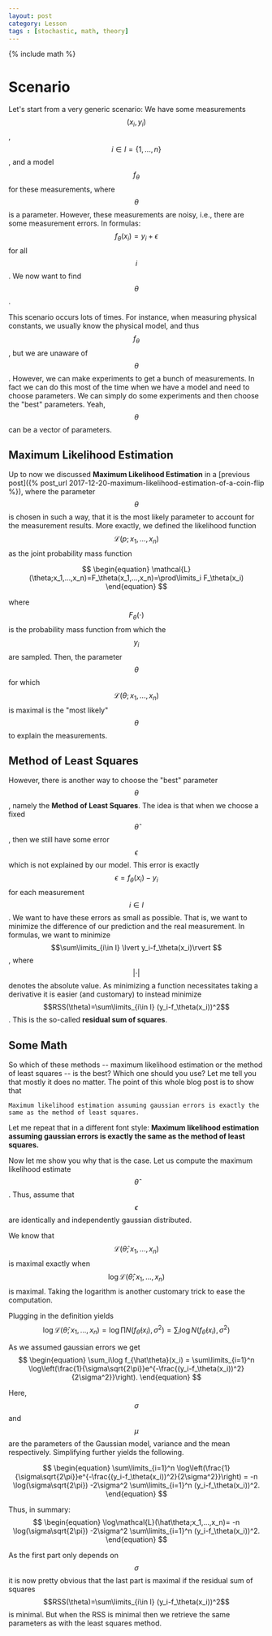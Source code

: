 ```yaml
---
layout: post
category: Lesson
tags : [stochastic, math, theory]
---
```

{% include math %}

# Scenario

Let's start from a very generic scenario:
We have some measurements $$(x_i,y_i)$$, $$i\in I=\{1,...,n\}$$, and a model $$f_\theta$$ for these measurements, where $$\theta$$ is a parameter.
However, these measurements are noisy, i.e., there are some
measurement errors. In formulas: $$f_\theta(x_i)=y_i+\epsilon$$ for all
$$i$$.
We now want to find $$\theta$$.

This scenario occurs lots of times. For instance, when measuring
physical constants, we usually know the physical model, and thus
$$f_\theta$$, but we are unaware of $$\theta$$. However, we can make
experiments to get a bunch of measurements.
In fact we can do this most of the time when we have a model and need
to choose parameters. We can simply do some experiments and then
choose the "best" parameters. Yeah, $$\theta$$ can be a vector of
parameters.

## Maximum Likelihood Estimation

Up to now we discussed **Maximum Likelihood Estimation**
in a [previous post]({% post_url 2017-12-20-maximum-likelihood-estimation-of-a-coin-flip %}), where the parameter $$\theta$$ is chosen in
such a way, that it is the most likely parameter to account for the
measurement results. More exactly, we defined the likelihood function
$$\mathcal{L}(p;x_1,...,x_n)$$ as the joint probability mass function

$$
\begin{equation}
\mathcal{L}(\theta;x_1,...,x_n)=F_\theta(x_1,...,x_n)=\prod\limits_i F_\theta(x_i)
\end{equation}
$$

where $$F_\theta(\cdot)$$ is the probability mass function from which the
$$y_i$$ are sampled.
Then, the parameter $$\theta$$ for which
$$\mathcal{L}(\theta;x_1,...,x_n)$$ is maximal is the "most likely"
$$\theta$$ to explain the measurements.

## Method of Least Squares

However, there is another way to choose the "best" parameter $$\theta$$, namely the **Method of Least Squares**.
The idea is that when we choose a fixed $$\hat\theta$$, then we still
have some error $$\epsilon$$ which is not explained by our model. This
error is exactly $$\epsilon=f_\theta(x_i)-y_i$$ for each measurement
$$i\in I$$. We want to have these errors as small as possible. That
is, we want to minimize the difference of our prediction and the real
measurement. In formulas, we want to minimize $$\sum\limits_{i\in I} \lvert
y_i-f_\theta(x_i)\rvert $$, where $$\lvert\cdot\rvert$$ denotes the
absolute value. As minimizing a function necessitates taking a
derivative it is easier (and customary) to instead minimize
$$RSS(\theta)=\sum\limits_{i\in I} (y_i-f_\theta(x_i))^2$$. This is the
so-called **residual sum of squares**.

## Some Math
So which of these methods -- maximum likelihood estimation or the
method of least squares -- is the best? Which one should you use?
Let me tell you that mostly it does no matter.
The point of this whole blog post is to show that

```
Maximum likelihood estimation assuming gaussian errors is exactly the
same as the method of least squares.
```

Let me repeat that in a different font style:
**Maximum likelihood estimation assuming gaussian errors is exactly the
same as the method of least squares.**

Now let me show you why that is the case.
Let us compute the maximum likelihood estimate $$\hat\theta$$.
Thus, assume that $$\epsilon$$ are identically and independently
gaussian distributed.

We know that $$\mathcal{L}(\hat\theta;x_1,...,x_n)$$ is maximal
exactly when $$\log\mathcal{L}(\hat\theta;x_1,...,x_n)$$ is maximal.
Taking the logarithm is another customary trick to ease the computation.

Plugging in the definition yields
$$
\begin{equation}
\log\mathcal{L}(\hat\theta;x_1,...,x_n)=\log\prod N(f_{\hat\theta}(x_i),\sigma^2) = \sum_i\log N(f_{\hat\theta}(x_i),\sigma^2)
\end{equation}
$$

As we assumed gaussian errors we get
$$
\begin{equation}
\sum_i\log f_{\hat\theta}(x_i) = \sum\limits_{i=1}^n \log\left(\frac{1}{\sigma\sqrt{2\pi}}e^{-\frac{(y_i-f_\theta(x_i))^2}{2\sigma^2}}\right).
\end{equation}
$$

Here, $$\sigma$$ and $$\mu$$ are the parameters of the Gaussian model,
variance and the mean respectively. Simplifying further yields the
following.

$$
\begin{equation}
\sum\limits_{i=1}^n \log\left(\frac{1}{\sigma\sqrt{2\pi}}e^{-\frac{(y_i-f_\theta(x_i))^2}{2\sigma^2}}\right)
= -n \log(\sigma\sqrt{2\pi}) -2\sigma^2 \sum\limits_{i=1}^n (y_i-f_\theta(x_i))^2.
\end{equation}
$$

Thus, in summary:
$$
\begin{equation}
\log\mathcal{L}(\hat\theta;x_1,...,x_n)= -n \log(\sigma\sqrt{2\pi}) -2\sigma^2 \sum\limits_{i=1}^n (y_i-f_\theta(x_i))^2.
\end{equation}
$$

As the first part only depends on $$\sigma$$ it is now pretty obvious that the last part is maximal if the
residual sum of squares $$RSS(\theta)=\sum\limits_{i\in I} (y_i-f_\theta(x_i))^2$$ is minimal.
But when the RSS is minimal then we retrieve the same parameters as
with the least squares method.
